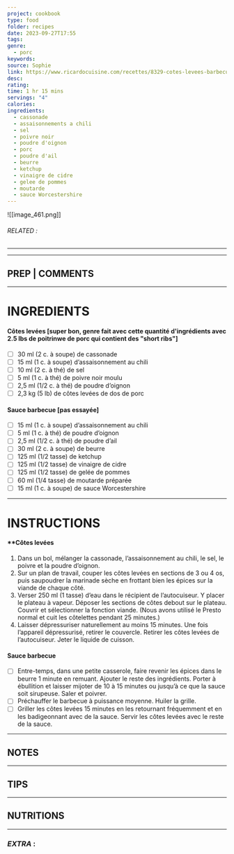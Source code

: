 ```yaml
---
project: cookbook
type: food
folder: recipes
date: 2023-09-27T17:55
tags: 
genre:
  - porc
keywords: 
source: Sophie
link: https://www.ricardocuisine.com/recettes/8329-cotes-levees-barbecue-a-l-autocuiseur
desc: 
rating: 
time: 1 hr 15 mins
servings: "4"
calories: 
ingredients:
  - cassonade
  - assaisonnements a chili
  - sel
  - poivre noir
  - poudre d'oignon
  - porc
  - poudre d'ail
  - beurre
  - ketchup
  - vinaigre de cidre
  - gelee de pommes
  - moutarde
  - sauce Worcestershire
---
```


![[image_461.png]]
###### *RELATED* : 
---


---
## PREP | COMMENTS



---
# INGREDIENTS

#### **Côtes levées [super bon, genre fait avec cette quantité d'ingrédients avec 2.5 lbs de poitrinwe de porc qui contient des "short ribs"]**

- [ ] 30 ml (2 c. à soupe) de cassonade
- [ ] 15 ml (1 c. à soupe) d’assaisonnement au chili
- [ ] 10 ml (2 c. à thé) de sel
- [ ] 5 ml (1 c. à thé) de poivre noir moulu
- [ ] 2,5 ml (1/2 c. à thé) de poudre d’oignon
- [ ] 2,3 kg (5 lb) de côtes levées de dos de porc

#### **Sauce barbecue [pas essayée]**
    
- [ ] 15 ml (1 c. à soupe) d’assaisonnement au chili
- [ ] 5 ml (1 c. à thé) de poudre d’oignon
- [ ] 2,5 ml (1/2 c. à thé) de poudre d’ail
- [ ] 30 ml (2 c. à soupe) de beurre
- [ ] 125 ml (1/2 tasse) de ketchup
- [ ] 125 ml (1/2 tasse) de vinaigre de cidre
- [ ] 125 ml (1/2 tasse) de gelée de pommes
- [ ] 60 ml (1/4 tasse) de moutarde préparée
- [ ] 15 ml (1 c. à soupe) de sauce Worcestershire

---
# INSTRUCTIONS

#### **Côtes levées

1. Dans un bol, mélanger la cassonade, l’assaisonnement au chili, le sel, le poivre et la poudre d’oignon.
2. Sur un plan de travail, couper les côtes levées en sections de 3 ou 4 os, puis saupoudrer la marinade sèche en frottant bien les épices sur la viande de chaque côté.
3. Verser 250 ml (1 tasse) d’eau dans le récipient de l’autocuiseur. Y placer le plateau à vapeur. Déposer les sections de côtes debout sur le plateau. Couvrir et sélectionner la fonction viande. (Nous avons utilisé le Presto normal et cuit les côtelettes pendant 25 minutes.)
4. Laisser dépressuriser naturellement au moins 15 minutes. Une fois l’appareil dépressurisé, retirer le couvercle. Retirer les côtes levées de l’autocuiseur. Jeter le liquide de cuisson.

#### **Sauce barbecue**
    
- [ ] Entre-temps, dans une petite casserole, faire revenir les épices dans le beurre 1 minute en remuant. Ajouter le reste des ingrédients. Porter à ébullition et laisser mijoter de 10 à 15 minutes ou jusqu’à ce que la sauce soit sirupeuse. Saler et poivrer.
- [ ] Préchauffer le barbecue à puissance moyenne. Huiler la grille.
- [ ] Griller les côtes levées 15 minutes en les retournant fréquemment et en les badigeonnant avec de la sauce. Servir les côtes levées avec le reste de la sauce.

---
## NOTES



---
## TIPS



---
## NUTRITIONS



---
### *EXTRA* :



